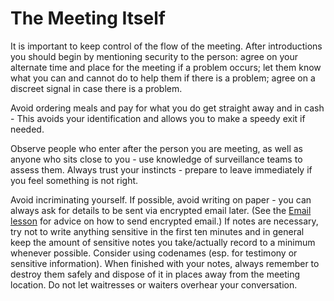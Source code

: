 [Title]: # (The Meeting Itself)
[Order]: # (4)

# The Meeting Itself

It is important to keep control of the flow of the meeting. After introductions you should begin by mentioning security to the person: agree on your alternate time and place for the meeting if a problem occurs; let them know what you can and cannot do to help them if there is a problem; agree on a discreet signal in case there is a problem.

Avoid ordering meals and pay for what you do get straight away and in cash - This avoids your identification and allows you to make a speedy exit if needed.

Observe people who enter after the person you are meeting, as well as anyone who sits close to you - use knowledge of surveillance teams to assess them. Always trust your instincts - prepare to leave immediately if you feel something is not right.

Avoid incriminating yourself. If possible, avoid writing on paper - you can always ask for details to be sent via encrypted email later. (See the [Email lesson](umbrella://lesson/email) for advice on how to send encrypted email.) If notes are necessary, try not to write anything sensitive in the first ten minutes and in general keep the amount of sensitive notes you take/actually record to a minimum whenever possible. Consider using codenames (esp. for testimony or sensitive information). When finished with your notes, always remember to destroy them safely and dispose of it in places away from the meeting location. Do not let waitresses or waiters overhear your conversation.